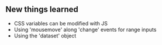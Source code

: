 ## New things learned
- CSS variables can be modified with JS
- Using 'mousemove' along 'change' events for range inputs
- Using the 'dataset' object